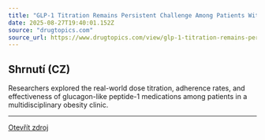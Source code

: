 ```yaml
---
title: "GLP-1 Titration Remains Persistent Challenge Among Patients With Obesity"
date: 2025-08-27T19:40:01.152Z
source: "drugtopics.com"
source_url: https://www.drugtopics.com/view/glp-1-titration-remains-persistent-challenge-among-patients-with-obesity
---
```


## Shrnutí (CZ)
Researchers explored the real-world dose titration, adherence rates, and effectiveness of glucagon-like peptide-1 medications among patients in a multidisciplinary obesity clinic.

---

[Otevřít zdroj](https://www.drugtopics.com/view/glp-1-titration-remains-persistent-challenge-among-patients-with-obesity)
